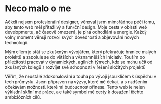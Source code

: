 # Neco malo o me

Ačkoli nejsem profesionální designer, věnoval jsem mimořádnou péči tomu, aby tento web měl přitažlivý a funkční design. Moje cesta v oblasti web developmentu, ač časově omezená, je plná odhodlání a energie. Každý volný moment věnuji rozvoji svých dovedností a objevování nových technologií.

Mým cílem je stát se zkušeným vývojářem, který překračuje hranice malých projektů a zapojuje se do větších a významnějších iniciativ. Toužím po příležitosti pracovat v dynamických, agilních týmech, kde se mohu učit od zkušených kolegů a rozvíjet své schopnosti v řešení složitých projektů.

Věřím, že neustálé zdokonalování a touha po vývoji jsou klíčem k úspěchu v tech průmyslu. Jsem připraven na výzvy, které mě čekají, a s nadšením očekávám možnosti, které mi budoucnost přinese. Tento web je nejen výkladní skříní mé práce, ale také symbol mé cesty k dosažení těchto ambiciózních cílů.
